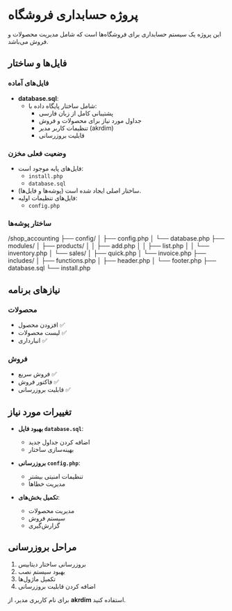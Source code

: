 # پروژه حسابداری فروشگاه  

این پروژه یک سیستم حسابداری برای فروشگاه‌ها است که شامل مدیریت محصولات و فروش می‌باشد.   

## فایل‌ها و ساختار  

### فایل‌های آماده  

- **database.sql**:   
  - شامل ساختار پایگاه داده با:  
    - پشتیبانی کامل از زبان فارسی  
    - جداول مورد نیاز برای محصولات و فروش  
    - تنظیمات کاربر مدیر (akrdim)  
    - قابلیت بروزرسانی  

### وضعیت فعلی مخزن  

- فایل‌های پایه موجود است:  
  - `install.php`  
  - `database.sql`  
- ساختار اصلی ایجاد شده است (پوشه‌ها و فایل‌ها).  
- فایل‌های تنظیمات اولیه:  
  - `config.php`  

### ساختار پوشه‌ها  
/shop_accounting
├── config/
│ ├── config.php
│ └── database.php
├── modules/
│ ├── products/
│ │ ├── add.php
│ │ ├── list.php
│ │ └── inventory.php
│ └── sales/
│ ├── quick.php
│ └── invoice.php
├── includes/
│ ├── functions.php
│ ├── header.php
│ └── footer.php
├── database.sql
└── install.php


## نیازهای برنامه  

### محصولات  
- افزودن محصول ✅  
- لیست محصولات ✅  
- انبارداری ✅  

### فروش  
- فروش سریع ✅  
- فاکتور فروش ✅  
- قابلیت بروزرسانی ✅  

## تغییرات مورد نیاز  

- **بهبود فایل `database.sql`**:  
  - اضافه کردن جداول جدید  
  - بهینه‌سازی ساختار  

- **بروزرسانی `config.php`**:  
  - تنظیمات امنیتی بیشتر  
  - مدیریت خطاها  

- **تکمیل بخش‌های**:  
  - مدیریت محصولات  
  - سیستم فروش  
  - گزارش‌گیری  

## مراحل بروزرسانی  

1. بروزرسانی ساختار دیتابیس  
2. بهبود سیستم نصب  
3. تکمیل ماژول‌ها  
4. اضافه کردن قابلیت بروزرسانی  

برای نام کاربری مدیر، از **akrdim** استفاده کنید.  